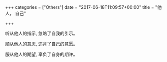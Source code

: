 +++
categories = ["Others"]
date = "2017-06-18T11:09:57+00:00"
title = "他人， 自己"

+++


听从他人的指示, 忽略了自我的引示。

顺从他人的意思, 违背了自己的意愿。

服从他人的期望, 辜负了自身的期许。